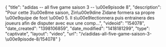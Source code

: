 {
    "title": "adidas -- all five game saison 3 -- \u00e9pisode 8",
    "description": "Pour cette 3\u00e8me saison, Zin\u00e9dine Zidane formera sa propre \u00e9quipe de foot \u00e0 5. Il s\u00e9lectionnera puis entrainera des joueurs afin de disputer avec eux une comp...",
    "videoid": "154078",
    "date_created": "1398106859",
    "date_modified": "1418181299",
    "type": "captivate",
    "layout": "video",
    "url": "\/v\/adidas-all-five-game-saison-3-\u00e9pisode-8\/154078"
}